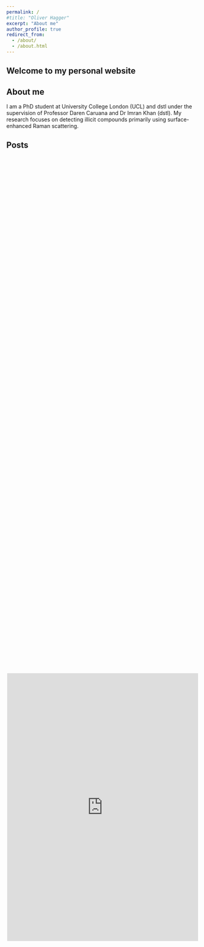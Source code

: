 ```yaml
---
permalink: /
#title: "Oliver Hagger"
excerpt: "About me"
author_profile: true
redirect_from: 
  - /about/
  - /about.html
---
```


<!-- Google tag (gtag.js) -->
<script async src="https://www.googletagmanager.com/gtag/js?id=G-WR1GZF8FM6"></script>
<script>
  window.dataLayer = window.dataLayer || [];
  function gtag(){dataLayer.push(arguments);}
  gtag('js', new Date());

  gtag('config', 'G-WR1GZF8FM6');
</script>



Welcome to my personal website
------

About me
------
I am a PhD student at University College London (UCL) and dstl under the supervision of Professor Daren Caruana and Dr Imran Khan (dstl). My research focuses on detecting illicit compounds primarily using surface-enhanced Raman scattering. 

Posts
------

<div style="display: flex; justify-content: center; align-items: center; height: 85vh;">
  <iframe style="margin: 0 auto; display: block;" src="https://www.linkedin.com/embed/feed/update/urn:li:share:7214568629982347264" height="700" width="500" frameborder="0" allowfullscreen="" title="Embedded post"></iframe>
</div>

<div style="display: flex; justify-content: center; align-items: center; height: 85vh;">
  <iframe style="margin: 0 auto; display: block;" src="https://www.linkedin.com/embed/feed/update/urn:li:share:7206592314490662912" height="700" width="500" frameborder="0" allowfullscreen="" title="Embedded post"></iframe>
</div>

<div style="display: flex; justify-content: center; align-items: center; height: 85vh;">
  <iframe style="margin: 0 auto; display: block;" src="https://www.linkedin.com/embed/feed/update/urn:li:share:7178687917219840001" height="700" width="500" frameborder="0" allowfullscreen="" title="Embedded post"></iframe>
</div>


<div style="display: flex; justify-content: center; align-items: center; height: 85vh;">
  <iframe style="margin: 0 auto; display: block;" src="https://www.linkedin.com/embed/feed/update/urn:li:share:7084460895115833346" height="700" width="500" frameborder="0" allowfullscreen="" title="Embedded post"></iframe>
</div>


<div style="display: flex; justify-content: center; align-items: center; height: 95vh;">
  <iframe style="margin: 0 auto; display: block;" src="https://www.linkedin.com/embed/feed/update/urn:li:share:7069588614602510336" height="800" width="500" frameborder="0" allowfullscreen="" title="Embedded post"></iframe>
</div>

<div style="display: flex; justify-content: center; align-items: center; height: 95vh;">
  <iframe style="margin: 0 auto; display: block;" src="https://www.linkedin.com/embed/feed/update/urn:li:share:7059209412615229440" height="800" width="500" frameborder="0" allowfullscreen="" title="Embedded post"></iframe>
</div>

<div style="display: flex; justify-content: center; align-items: center; height: 100vh;">
  <iframe style="margin: 0 auto; display: block;" src="https://www.linkedin.com/embed/feed/update/urn:li:activity:7011689248927932416" height="850" width="500" frameborder="0" allowfullscreen="" title="Embedded post"></iframe>
</div>







<div style="display: flex; justify-content: center; align-items: center;">
  <blockquote class="twitter-tweet"><p lang="en" dir="ltr">Hello everyone. I am a first year PhD student at UCL, researching SERS sensing using plasma jets, looking to network and connect with fellow chemists around the world! <a href="https://twitter.com/hashtag/chemtwitter?src=hash&amp;ref_src=twsrc%5Etfw">#chemtwitter</a> <a href="https://twitter.com/hashtag/academicchatter?src=hash&amp;ref_src=twsrc%5Etfw">#academicchatter</a> <a href="https://twitter.com/hashtag/RealTimeChem?src=hash&amp;ref_src=twsrc%5Etfw">#RealTimeChem</a></p>&mdash; Ollie Hagger (@olliechem) <a href="https://twitter.com/olliechem/status/1447940362962718723?ref_src=twsrc%5Etfw">October 12, 2021</a></blockquote>
</div>
<script async src="https://platform.twitter.com/widgets.js" charset="utf-8"></script>
